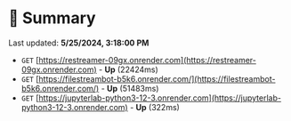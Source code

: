# 📖 Summary
Last updated: **5/25/2024, 3:18:00 PM**

- `GET` [https://restreamer-09gx.onrender.com](https://restreamer-09gx.onrender.com) - **Up** (22424ms)
- `GET` [https://filestreambot-b5k6.onrender.com/](https://filestreambot-b5k6.onrender.com/) - **Up** (51483ms)
- `GET` [https://jupyterlab-python3-12-3.onrender.com](https://jupyterlab-python3-12-3.onrender.com) - **Up** (322ms)
